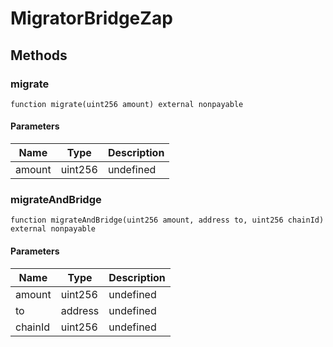 # MigratorBridgeZap









## Methods

### migrate

```solidity
function migrate(uint256 amount) external nonpayable
```





#### Parameters

| Name | Type | Description |
|---|---|---|
| amount | uint256 | undefined |

### migrateAndBridge

```solidity
function migrateAndBridge(uint256 amount, address to, uint256 chainId) external nonpayable
```





#### Parameters

| Name | Type | Description |
|---|---|---|
| amount | uint256 | undefined |
| to | address | undefined |
| chainId | uint256 | undefined |




